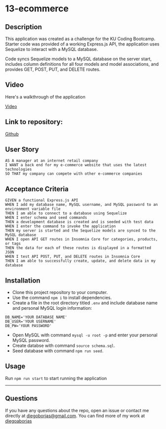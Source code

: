 # 13-ecommerce

## Description
This application was created as a challenge for the KU Coding Bootcamp. Starter code was provided of a working Express.js API, the application uses Sequelize to interact with a MySQL database.

Code syncs Sequelize models to a MySQL database on the server start, includes column definitions for all four models and model associations, and provides GET, POST, PUT, and DELETE routes.

## Video
Here's a walkthrough of the application 

[Video](https://drive.google.com/file/d/1fv4zOI8dfsEBfuhhO2cKUqSuVteEi9JW/view)

## Link to repository:
[Github](https://github.com/DiegoABorjas/13-ecommerce)


## User Story
```
AS A manager at an internet retail company
I WANT a back end for my e-commerce website that uses the latest technologies
SO THAT my company can compete with other e-commerce companies
```

## Acceptance Criteria
```
GIVEN a functional Express.js API
WHEN I add my database name, MySQL username, and MySQL password to an environment variable file
THEN I am able to connect to a database using Sequelize
WHEN I enter schema and seed commands
THEN a development database is created and is seeded with test data
WHEN I enter the command to invoke the application
THEN my server is started and the Sequelize models are synced to the MySQL database
WHEN I open API GET routes in Insomnia Core for categories, products, or tags
THEN the data for each of these routes is displayed in a formatted JSON
WHEN I test API POST, PUT, and DELETE routes in Insomnia Core
THEN I am able to successfully create, update, and delete data in my database
```

## Installation
* Clone this project repository to your computer. 
* Use the command `npm i` to install dependencies. 
* Create a file in the root directory titled `.env` and include database name and personal MySQL login information:
```
DB_NAME='YOUR DATABASE NAME'
DB_USER='YOUR USERNAME'
DB_PW='YOUR PASSWORD'
```
* Open MySQL with command `mysql -u root -p` and enter your personal MySQL password. 
* Create databse with command `source schema.sql`.
* Seed database with command `npm run seed`.
## Usage

Run `npm run start` to start running the application

---

## Questions
If you have any questions about the repo, open an issue or contact me directly at diegoborjas@gmail.com. You can find more
of my work at [diegoaborjas](https://github.com/diegoaborjas)